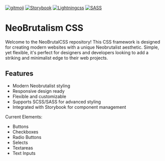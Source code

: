 [![gitmoji](https://img.shields.io/badge/gitmoji-%20😜%20😍-FFDD67.svg?style=flat-square)](https://gitmoji.dev/)
[![Storybook](https://cdn.jsdelivr.net/gh/storybookjs/brand@main/badge/badge-storybook.svg)](https://storybook.js.org/)
[![Lightningcss](https://img.shields.io/badge/⚡-LightningCSS-ffdd67)](https://lightningcss.dev/)
[![SASS](https://img.shields.io/badge/SASS-bf4080)](https://sass-lang.com/)

# NeoBrutalism CSS

Welcome to the NeoBrutalCSS repository! This CSS framework is designed for creating modern websites with a unique Neobrutalist aesthetic. Simple, yet flexible, it's perfect for designers and developers looking to add a striking and minimalist edge to their web projects.

## Features

- Modern Neobrutalist styling
- Responsive design ready
- Flexible and customizable
- Supports SCSS/SASS for advanced styling
- Integrated with Storybook for component management

Current Elements:
- Buttons
- Checkboxes
- Radio Buttons
- Selects
- Textareas
- Text Inputs
